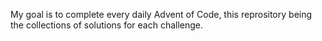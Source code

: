 My goal is to complete every daily Advent of Code, this reprository being the collections of solutions for each challenge.
